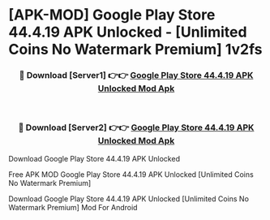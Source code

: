 # [APK-MOD] Google Play Store 44.4.19 APK Unlocked - [Unlimited Coins No Watermark Premium] 1v2fs



<div align="center">
<h3>🔴 Download [Server1] 👉👉 <a href="https://momento.my/?title=Google_Play_Store_44.4.19_APK_Unlocked">Google Play Store 44.4.19 APK Unlocked Mod Apk</a></h3><br>

<h3>🔴 Download [Server2] 👉👉 <a href="https://momento.my/?title=Google_Play_Store_44.4.19_APK_Unlocked">Google Play Store 44.4.19 APK Unlocked Mod Apk</a></h3>
</div>



Download Google Play Store 44.4.19 APK Unlocked 

Free APK MOD Google Play Store 44.4.19 APK Unlocked [Unlimited Coins No Watermark Premium]

Download Google Play Store 44.4.19 APK Unlocked [Unlimited Coins No Watermark Premium] Mod For Android
